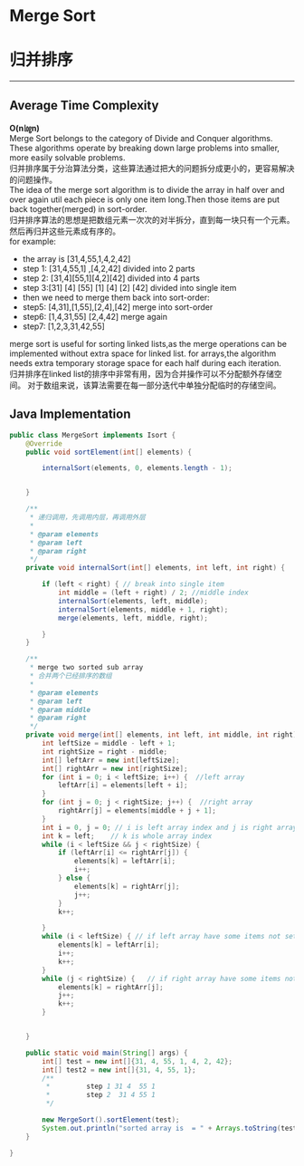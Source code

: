 # Merge Sort
# 归并排序 
----
## Average Time Complexity  
 **O(n㏒n)**  
Merge Sort belongs to the category of Divide and Conquer algorithms.
These algorithms operate by breaking down large problems into smaller,
more easily solvable problems.  
归并排序属于分治算法分类，这些算法通过把大的问题拆分成更小的，更容易解决的问题操作。  
The idea of the merge sort algorithm is to divide the array in half
over and over again util each piece is only one item long.Then those
items are put back together(merged) in sort-order.  
归并排序算法的思想是把数组元素一次次的对半拆分，直到每一块只有一个元素。然后再归并这些元素成有序的。  
for example:
 * the array is [31,4,55,1,4,2,42]
 * step 1: [31,4,55,1] ,[4,2,42] divided into 2 parts
 * step 2: [31,4][55,1][4,2][42] divided into 4 parts
 * step 3:[31] [4] [55] [1] [4] [2] [42] divided into single item
 * then we need to merge them back into sort-order:
 * step5: [4,31],[1,55],[2,4],[42] merge into sort-order
 * step6: [1,4,31,55] [2,4,42] merge again
 * step7: [1,2,3,31,42,55]  
 
merge sort is useful for sorting linked lists,as the merge operations
can be implemented without extra space for linked list.
for arrays,the algorithm needs extra temporary storage space for each
half during each iteration.  
归并排序在linked list的排序中非常有用，因为合并操作可以不分配额外存储空间。
对于数组来说，该算法需要在每一部分迭代中单独分配临时的存储空间。  

## Java Implementation
```java
public class MergeSort implements Isort {
    @Override
    public void sortElement(int[] elements) {

        internalSort(elements, 0, elements.length - 1);


    }

    /**
     * 递归调用，先调用内层，再调用外层
     *
     * @param elements
     * @param left
     * @param right
     */
    private void internalSort(int[] elements, int left, int right) {

        if (left < right) { // break into single item
            int middle = (left + right) / 2; //middle index
            internalSort(elements, left, middle);
            internalSort(elements, middle + 1, right);
            merge(elements, left, middle, right);

        }
    }

    /**
     * merge two sorted sub array
     * 合并两个已经排序的数组
     *
     * @param elements
     * @param left
     * @param middle
     * @param right
     */
    private void merge(int[] elements, int left, int middle, int right) {
        int leftSize = middle - left + 1;
        int rightSize = right - middle;
        int[] leftArr = new int[leftSize];
        int[] rightArr = new int[rightSize];
        for (int i = 0; i < leftSize; i++) {  //left array
            leftArr[i] = elements[left + i];
        }
        for (int j = 0; j < rightSize; j++) {  //right array
            rightArr[j] = elements[middle + j + 1];
        }
        int i = 0, j = 0; // i is left array index and j is right array index
        int k = left;    // k is whole array index
        while (i < leftSize && j < rightSize) {
            if (leftArr[i] <= rightArr[j]) {
                elements[k] = leftArr[i];
                i++;
            } else {
                elements[k] = rightArr[j];
                j++;
            }
            k++;

        }
        while (i < leftSize) { // if left array have some items not set to elements
            elements[k] = leftArr[i];
            i++;
            k++;
        }
        while (j < rightSize) {   // if right array have some items not set to element,set it iteratively
            elements[k] = rightArr[j];
            j++;
            k++;
        }


    }

    public static void main(String[] args) {
        int[] test = new int[]{31, 4, 55, 1, 4, 2, 42};
        int[] test2 = new int[]{31, 4, 55, 1};
        /**
         *         step 1 31 4  55 1
         *         step 2  31 4 55 1
         */

        new MergeSort().sortElement(test);
        System.out.println("sorted array is  = " + Arrays.toString(test));
    }

}
```
